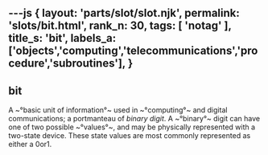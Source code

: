 ---js
{
  layout: 'parts/slot/slot.njk',
  permalink: 'slots/bit.html',
  rank_n: 30,
  tags: [ 'notag' ],
  title_s: 'bit',
  labels_a: ['objects','computing','telecommunications','procedure','subroutines'],
}
---
## bit

A ~°basic unit of information°~ used in ~°computing°~ and digital communications; a portmanteau of <i>binary digit</i>. A ~°binary°~ digit can have one of two possible ~°values°~, and may be physically represented with a two-state device. These state values are most commonly represented as either a 0or1.
